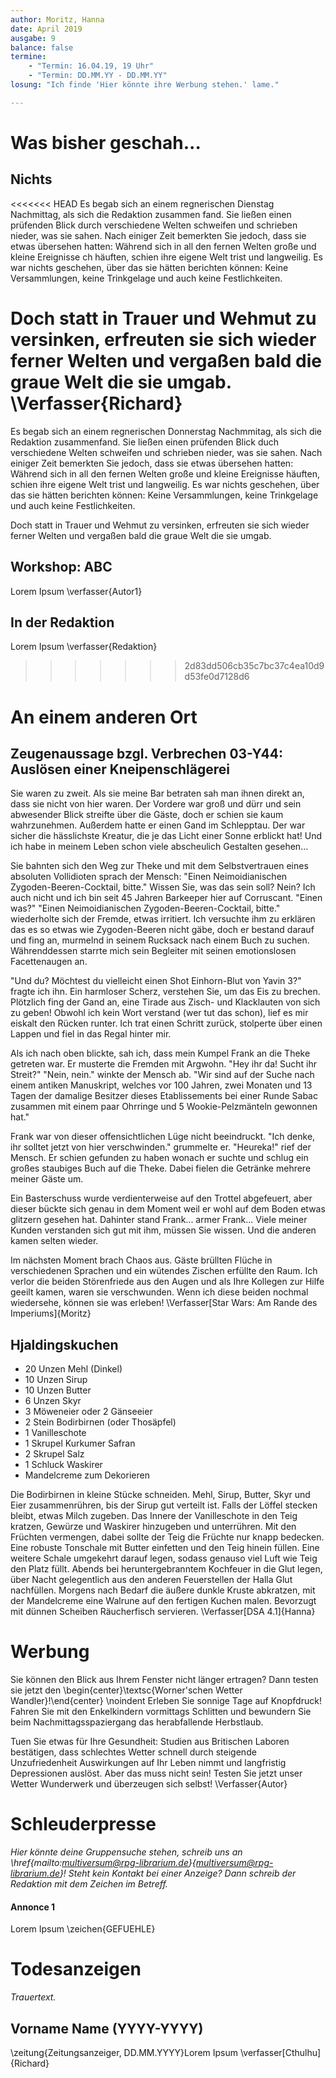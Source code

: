 ```yaml
---
author: Moritz, Hanna
date: April 2019
ausgabe: 9
balance: false
termine:
    - "Termin: 16.04.19, 19 Uhr"
    - "Termin: DD.MM.YY - DD.MM.YY"
losung: "Ich finde 'Hier könnte ihre Werbung stehen.' lame."

---
```


# Was bisher geschah...

## Nichts
<<<<<<< HEAD
Es begab sich an einem regnerischen Dienstag Nachmittag, als sich die Redaktion zusammen fand.
Sie ließen einen prüfenden Blick durch verschiedene Welten schweifen und schrieben nieder, was sie sahen.
Nach einiger Zeit bemerkten Sie jedoch, dass sie etwas übersehen hatten: Während sich in all den fernen Welten große und kleine Ereignisse ch häuften, schien ihre eigene Welt trist und langweilig.
Es war nichts geschehen, über das sie hätten berichten können: Keine Versammlungen, keine Trinkgelage und auch keine Festlichkeiten.

Doch statt in Trauer und Wehmut zu versinken, erfreuten sie sich wieder ferner Welten und vergaßen bald die graue Welt die sie umgab.
\Verfasser{Richard}
=======
Es begab sich an einem regnerischen Donnerstag Nachmmitag, als sich die Redaktion zusammenfand.
Sie ließen einen prüfenden Blick duch verschiedene Welten schweifen und schrieben nieder, was sie sahen.
Nach einiger Zeit bemerkten Sie jedoch, dass sie etwas übersehen hatten: Während sich in all den fernen Welten große und kleine Ereignisse häuften, schien ihre eigene Welt trist und langweilig.
Es war nichts geschehen, über das sie hätten berichten können: Keine Versammlungen, keine Trinkgelage und auch keine Festlichkeiten.

Doch statt in Trauer und Wehmut zu versinken, erfreuten sie sich wieder ferner Welten und vergaßen bald die graue Welt die sie umgab.


## Workshop: ABC
Lorem Ipsum
\verfasser{Autor1}

## In der Redaktion
Lorem Ipsum
\verfasser{Redaktion}
>>>>>>> 2d83dd506cb35c7bc37c4ea10d9d53fe0d7128d6

# An einem anderen Ort

## Zeugenaussage bzgl. Verbrechen 03-Y44: Auslösen einer Kneipenschlägerei
Sie waren zu zweit. Als sie meine Bar betraten sah man ihnen direkt an, dass sie nicht von hier waren. Der Vordere war groß und dürr und sein abwesender Blick streifte über die Gäste, doch er schien sie kaum wahrzunehmen. Außerdem hatte er einen Gand im Schlepptau. Der war sicher die hässlichste Kreatur, die je das Licht einer Sonne erblickt hat! Und ich habe in meinem Leben schon viele abscheulich Gestalten gesehen...

Sie bahnten sich den Weg zur Theke und mit dem Selbstvertrauen eines absoluten Vollidioten sprach der Mensch: "Einen Neimoidianischen Zygoden-Beeren-Cocktail, bitte." Wissen Sie, was das sein soll? Nein? Ich auch nicht und ich bin seit 45 Jahren Barkeeper hier auf Corruscant. "Einen was?" "Einen Neimoidianischen Zygoden-Beeren-Cocktail, bitte." wiederholte sich der Fremde, etwas irritiert. Ich versuchte ihm zu erklären das es so etwas wie Zygoden-Beeren nicht gäbe, doch er bestand darauf und fing an, murmelnd in seinem Rucksack nach einem Buch zu suchen. Währenddessen starrte mich sein Begleiter mit seinen emotionslosen Facettenaugen an.

"Und du? Möchtest du vielleicht einen Shot Einhorn-Blut von Yavin 3?" fragte ich ihn. Ein harmloser Scherz, verstehen Sie, um das Eis zu brechen. Plötzlich fing der Gand an, eine Tirade aus Zisch- und Klacklauten von sich zu geben! Obwohl ich kein Wort verstand (wer tut das schon), lief es mir eiskalt den Rücken runter. Ich trat einen Schritt zurück, stolperte über einen Lappen und fiel in das Regal hinter mir.

Als ich nach oben blickte, sah ich, dass mein Kumpel Frank an die Theke getreten war. Er musterte die Fremden mit Argwohn. "Hey ihr da! Sucht ihr Streit?" "Nein, nein." winkte der Mensch ab. "Wir sind auf der Suche nach einem antiken Manuskript, welches vor 100 Jahren, zwei Monaten und 13 Tagen der damalige Besitzer dieses Etablissements bei einer Runde Sabac zusammen mit einem paar Ohrringe und 5 Wookie-Pelzmänteln gewonnen hat."

Frank war von dieser offensichtlichen Lüge nicht beeindruckt. "Ich denke, ihr solltet jetzt von hier verschwinden." grummelte er. "Heureka!" rief der Mensch. Er schien gefunden zu haben wonach er suchte und schlug ein großes staubiges Buch auf die Theke. Dabei fielen die Getränke mehrere meiner Gäste um.

Ein Basterschuss wurde verdienterweise auf den Trottel abgefeuert, aber dieser bückte sich genau in dem Moment weil er wohl auf dem Boden etwas glitzern gesehen hat. Dahinter stand Frank... armer Frank... Viele meiner Kunden verstanden sich gut mit ihm, müssen Sie wissen. Und die anderen kamen selten wieder.

Im nächsten Moment brach Chaos aus. Gäste brüllten Flüche in verschiedenen Sprachen und ein wütendes Zischen erfüllte den Raum. Ich verlor die beiden Störenfriede aus den Augen und als Ihre Kollegen zur Hilfe geeilt kamen, waren sie verschwunden. Wenn ich diese beiden nochmal wiedersehe, können sie was erleben!
\Verfasser[Star Wars: Am Rande des Imperiums]{Moritz}

## Hjaldingskuchen
- 20 Unzen Mehl (Dinkel)
- 10 Unzen Sirup
- 10 Unzen Butter
- 6 Unzen Skyr
- 3 Möweneier oder 2 Gänseeier
- 2 Stein Bodirbirnen (oder Thosäpfel)
- 1 Vanilleschote
- 1 Skrupel Kurkumer Safran
- 2 Skrupel Salz
- 1 Schluck Waskirer
- Mandelcreme zum Dekorieren

Die Bodirbirnen in kleine Stücke schneiden. Mehl, Sirup, Butter, Skyr und Eier zusammenrühren, bis der Sirup gut verteilt ist. Falls der Löffel stecken bleibt, etwas Milch zugeben. Das Innere der Vanilleschote in den Teig kratzen, Gewürze und Waskirer hinzugeben und unterrühren. Mit den Früchten vermengen, dabei sollte der Teig die Früchte nur knapp bedecken. Eine robuste Tonschale mit Butter einfetten und den Teig hinein füllen. Eine weitere Schale umgekehrt darauf legen, sodass genauso viel Luft wie Teig den Platz füllt. Abends bei heruntergebranntem Kochfeuer in die Glut legen, über Nacht gelegentlich aus den anderen Feuerstellen der Halla Glut nachfüllen. Morgens nach Bedarf die äußere dunkle Kruste abkratzen, mit der Mandelcreme eine Walrune auf den fertigen Kuchen malen. Bevorzugt mit dünnen Scheiben Räucherfisch servieren.
\Verfasser[DSA 4.1]{Hanna}

# Werbung
Sie können den Blick aus Ihrem Fenster nicht länger ertragen?
Dann testen sie jetzt den
\begin{center}\textsc{Worner'schen Wetter Wandler}!\end{center} \noindent
Erleben Sie sonnige Tage auf Knopfdruck!
Fahren Sie mit den Enkelkindern vormittags Schlitten und bewundern Sie beim Nachmittagsspaziergang das herabfallende Herbstlaub.

Tuen Sie etwas für Ihre Gesundheit: Studien aus Britischen Laboren bestätigen, dass schlechtes Wetter schnell durch steigende Unzufriedenheit Auswirkungen auf Ihr Leben nimmt und langfristig Depressionen auslöst.
Aber das muss nicht sein!
Testen Sie jetzt unser Wetter Wunderwerk und überzeugen sich selbst!
\Verfasser{Autor}

# Schleuderpresse
*Hier könnte deine Gruppensuche stehen, schreib uns an \href{mailto:multiversum@rpg-librarium.de}{multiversum@rpg-librarium.de}! Steht kein Kontakt bei einer Anzeige? Dann schreib der Redaktion mit dem Zeichen im Betreff.*

#### Annonce 1
Lorem Ipsum
\zeichen{GEFUEHLE}

# Todesanzeigen
*Trauertext.*

## Vorname Name (YYYY-YYYY)
\zeitung{Zeitungsanzeiger, DD.MM.YYYY}Lorem Ipsum
\verfasser[Cthulhu]{Richard}
